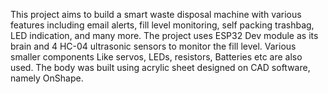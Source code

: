 This project aims to build a smart waste disposal machine with various features including email alerts, fill level monitoring, self packing trashbag, LED indication, and many more.
The project uses ESP32 Dev module as its brain and 4 HC-04 ultrasonic sensors to monitor the fill level. Various smaller components Like servos, LEDs, resistors, Batteries etc are also used.
The body was built using acrylic sheet designed on CAD software, namely OnShape.
